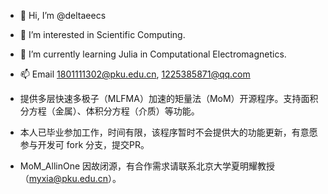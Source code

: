 - 👋 Hi, I’m @deltaeecs
- 👀 I’m interested in Scientific Computing.
- 🌱 I’m currently learning Julia in Computational Electromagnetics.
- 📫 Email 1801111302@pku.edu.cn, 1225385871@qq.com

- 提供多层快速多极子（MLFMA）加速的矩量法（MoM）开源程序。支持面积分方程（金属）、体积分方程（介质）等功能。 
- 本人已毕业参加工作，时间有限，该程序暂时不会提供大的功能更新，有意愿参与开发可 fork 分支，提交PR。
- MoM_AllinOne 因故闭源，有合作需求请联系北京大学夏明耀教授（myxia@pku.edu.cn）。
